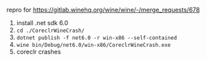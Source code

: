 repro for https://gitlab.winehq.org/wine/wine/-/merge_requests/678

1. install .net sdk 6.0
2. `cd ./CoreclrWineCrash/`
3. `dotnet publish -f net6.0 -r win-x86 --self-contained`
4. `wine bin/Debug/net6.0/win-x86/CoreclrWineCrash.exe`
5. coreclr crashes
